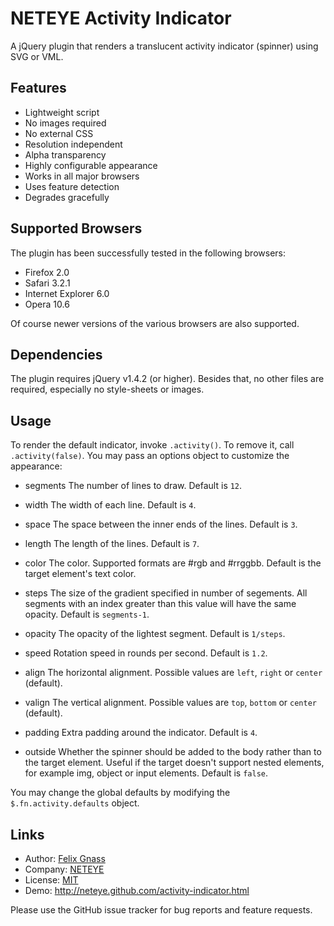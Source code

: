 NETEYE Activity Indicator
=========================

A jQuery plugin that renders a translucent activity indicator (spinner)
using SVG or VML.

Features
--------

* Lightweight script
* No images required
* No external CSS
* Resolution independent
* Alpha transparency
* Highly configurable appearance
* Works in all major browsers
* Uses feature detection
* Degrades gracefully

Supported Browsers
------------------

The plugin has been successfully tested in the following browsers:

* Firefox 2.0
* Safari 3.2.1
* Internet Explorer 6.0
* Opera 10.6

Of course newer versions of the various browsers are also supported.

Dependencies
------------

The plugin requires jQuery v1.4.2 (or higher).
Besides that, no other files are required, especially no style-sheets
or images.

Usage
-----

To render the default indicator, invoke `.activity()`. To remove it, call
`.activity(false)`. You may pass an options object to customize the 
appearance:

 - segments
   The number of lines to draw. Default is `12`.

 - width
   The width of each line. Default is `4`.

 - space
   The space between the inner ends of the lines. Default is `3`.

 - length
   The length of the lines. Default is `7`.

 - color
   The color. Supported formats are #rgb and #rrggbb.
   Default is the target element's text color.

 - steps
   The size of the gradient specified in number of segements.
   All segments with an index greater than this value will
   have the same opacity. Default is `segments-1`.

 - opacity
   The opacity of the lightest segment. Default is `1/steps`.

 - speed
   Rotation speed in rounds per second. Default is `1.2`.

 - align
   The horizontal alignment. Possible values are `left`, `right` 
   or `center` (default).

 - valign
   The vertical alignment. Possible values are `top`, `bottom` 
   or `center` (default).

 - padding
   Extra padding around the indicator. Default is `4`.

 - outside
   Whether the spinner should be added to the body rather than
   to the target element. Useful if the target doesn't support
   nested elements, for example img, object or input elements.
   Default is `false`.


You may change the global defaults by modifying the `$.fn.activity.defaults` object.

Links
-----

* Author:  [Felix Gnass](http://github.com/fgnass)
* Company: [NETEYE](http://neteye.de)
* License: [MIT](http://neteye.github.com/MIT-LICENSE.txt)
* Demo:    http://neteye.github.com/activity-indicator.html

Please use the GitHub issue tracker for bug reports and feature requests.

